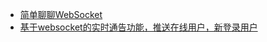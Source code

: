 




* [简单聊聊WebSocket](https://juejin.im/post/5c693a4f51882561fb1db0ff)
* [基于websocket的实时通告功能，推送在线用户，新登录用户](https://juejin.im/post/5c6cd80f6fb9a049dc02d3bc)
